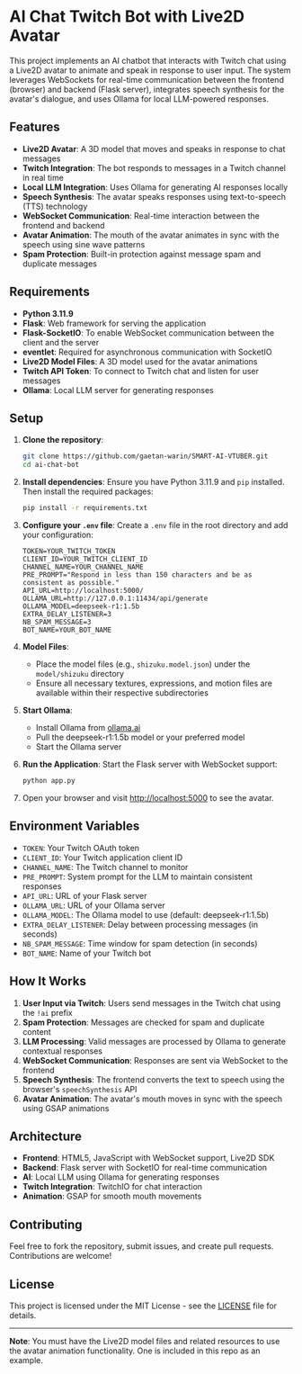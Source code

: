 # AI Chat Twitch Bot with Live2D Avatar

This project implements an AI chatbot that interacts with Twitch chat using a Live2D avatar to animate and speak in response to user input. The system leverages WebSockets for real-time communication between the frontend (browser) and backend (Flask server), integrates speech synthesis for the avatar's dialogue, and uses Ollama for local LLM-powered responses.

## Features

- **Live2D Avatar**: A 3D model that moves and speaks in response to chat messages
- **Twitch Integration**: The bot responds to messages in a Twitch channel in real time
- **Local LLM Integration**: Uses Ollama for generating AI responses locally
- **Speech Synthesis**: The avatar speaks responses using text-to-speech (TTS) technology
- **WebSocket Communication**: Real-time interaction between the frontend and backend
- **Avatar Animation**: The mouth of the avatar animates in sync with the speech using sine wave patterns
- **Spam Protection**: Built-in protection against message spam and duplicate messages

## Requirements

- **Python 3.11.9**
- **Flask**: Web framework for serving the application
- **Flask-SocketIO**: To enable WebSocket communication between the client and the server
- **eventlet**: Required for asynchronous communication with SocketIO
- **Live2D Model Files**: A 3D model used for the avatar animations
- **Twitch API Token**: To connect to Twitch chat and listen for user messages
- **Ollama**: Local LLM server for generating responses

## Setup

1. **Clone the repository**:
    ```bash
    git clone https://github.com/gaetan-warin/SMART-AI-VTUBER.git
    cd ai-chat-bot
    ```

2. **Install dependencies**:
    Ensure you have Python 3.11.9 and `pip` installed. Then install the required packages:
    ```bash
    pip install -r requirements.txt
    ```

3. **Configure your `.env` file**:
    Create a `.env` file in the root directory and add your configuration:
    ```env
    TOKEN=YOUR_TWITCH_TOKEN
    CLIENT_ID=YOUR_TWITCH_CLIENT_ID
    CHANNEL_NAME=YOUR_CHANNEL_NAME
    PRE_PROMPT="Respond in less than 150 characters and be as consistent as possible."
    API_URL=http://localhost:5000/
    OLLAMA_URL=http://127.0.0.1:11434/api/generate
    OLLAMA_MODEL=deepseek-r1:1.5b
    EXTRA_DELAY_LISTENER=3
    NB_SPAM_MESSAGE=3
    BOT_NAME=YOUR_BOT_NAME
    ```

4. **Model Files**:
    - Place the model files (e.g., `shizuku.model.json`) under the `model/shizuku` directory
    - Ensure all necessary textures, expressions, and motion files are available within their respective subdirectories

5. **Start Ollama**:
    - Install Ollama from [ollama.ai](https://ollama.ai)
    - Pull the deepseek-r1:1.5b model or your preferred model
    - Start the Ollama server

6. **Run the Application**:
    Start the Flask server with WebSocket support:
    ```bash
    python app.py
    ```

7. Open your browser and visit [http://localhost:5000](http://localhost:5000) to see the avatar.

## Environment Variables

- `TOKEN`: Your Twitch OAuth token
- `CLIENT_ID`: Your Twitch application client ID
- `CHANNEL_NAME`: The Twitch channel to monitor
- `PRE_PROMPT`: System prompt for the LLM to maintain consistent responses
- `API_URL`: URL of your Flask server
- `OLLAMA_URL`: URL of your Ollama server
- `OLLAMA_MODEL`: The Ollama model to use (default: deepseek-r1:1.5b)
- `EXTRA_DELAY_LISTENER`: Delay between processing messages (in seconds)
- `NB_SPAM_MESSAGE`: Time window for spam detection (in seconds)
- `BOT_NAME`: Name of your Twitch bot

## How It Works

1. **User Input via Twitch**: Users send messages in the Twitch chat using the `!ai` prefix
2. **Spam Protection**: Messages are checked for spam and duplicate content
3. **LLM Processing**: Valid messages are processed by Ollama to generate contextual responses
4. **WebSocket Communication**: Responses are sent via WebSocket to the frontend
5. **Speech Synthesis**: The frontend converts the text to speech using the browser's `speechSynthesis` API
6. **Avatar Animation**: The avatar's mouth moves in sync with the speech using GSAP animations

## Architecture

- **Frontend**: HTML5, JavaScript with WebSocket support, Live2D SDK
- **Backend**: Flask server with SocketIO for real-time communication
- **AI**: Local LLM using Ollama for generating responses
- **Twitch Integration**: TwitchIO for chat interaction
- **Animation**: GSAP for smooth mouth movements

## Contributing

Feel free to fork the repository, submit issues, and create pull requests. Contributions are welcome!

## License

This project is licensed under the MIT License - see the [LICENSE](LICENSE) file for details.

---

**Note**: You must have the Live2D model files and related resources to use the avatar animation functionality. One is included in this repo as an example.
